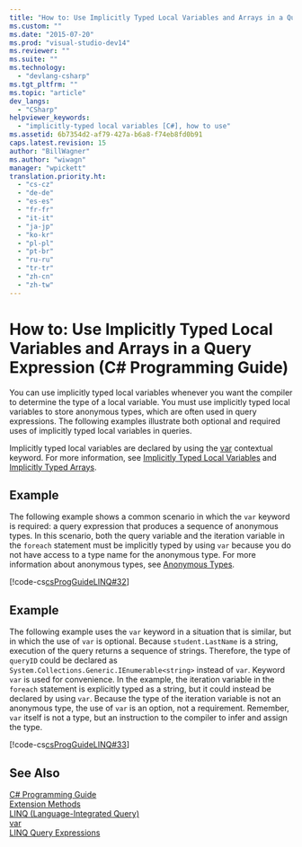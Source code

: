 ```yaml
---
title: "How to: Use Implicitly Typed Local Variables and Arrays in a Query Expression (C# Programming Guide)"
ms.custom: ""
ms.date: "2015-07-20"
ms.prod: "visual-studio-dev14"
ms.reviewer: ""
ms.suite: ""
ms.technology: 
  - "devlang-csharp"
ms.tgt_pltfrm: ""
ms.topic: "article"
dev_langs: 
  - "CSharp"
helpviewer_keywords: 
  - "implicitly-typed local variables [C#], how to use"
ms.assetid: 6b7354d2-af79-427a-b6a8-f74eb8fd0b91
caps.latest.revision: 15
author: "BillWagner"
ms.author: "wiwagn"
manager: "wpickett"
translation.priority.ht: 
  - "cs-cz"
  - "de-de"
  - "es-es"
  - "fr-fr"
  - "it-it"
  - "ja-jp"
  - "ko-kr"
  - "pl-pl"
  - "pt-br"
  - "ru-ru"
  - "tr-tr"
  - "zh-cn"
  - "zh-tw"
---
```

# How to: Use Implicitly Typed Local Variables and Arrays in a Query Expression (C# Programming Guide)
You can use implicitly typed local variables whenever you want the compiler to determine the type of a local variable. You must use implicitly typed local variables to store anonymous types, which are often used in query expressions. The following examples illustrate both optional and required uses of implicitly typed local variables in queries.  
  
 Implicitly typed local variables are declared by using the [var](../../../csharp\language-reference\keywords/var.md) contextual keyword. For more information, see [Implicitly Typed Local Variables](../../../csharp\programming-guide\classes-and-structs/implicitly-typed-local-variables.md) and [Implicitly Typed Arrays](../../../csharp\programming-guide\arrays/implicitly-typed-arrays.md).  
  
## Example  
 The following example shows a common scenario in which the `var` keyword is required: a query expression that produces a sequence of anonymous types. In this scenario, both the query variable and the iteration variable in the `foreach` statement must be implicitly typed by using `var` because you do not have access to a type name for the anonymous type. For more information about anonymous types, see [Anonymous Types](../../../csharp\programming-guide\classes-and-structs/anonymous-types.md).  
  
 [!code-cs[csProgGuideLINQ#32](../../../csharp\programming-guide\classes-and-structs/codesnippet/CSharp/how-to-use-implicitly-typed-local-variables-and-arrays-in-a-query-expression_1.cs)]  
  
## Example  
 The following example uses the `var` keyword in a situation that is similar, but in which the use of `var` is optional. Because `student.LastName` is a string, execution of the query returns a sequence of strings. Therefore, the type of `queryID` could be declared as `System.Collections.Generic.IEnumerable<string>` instead of `var`. Keyword `var` is used for convenience. In the example, the iteration variable in the `foreach` statement is explicitly typed as a string, but it could instead be declared by using `var`. Because the type of the iteration variable is not an anonymous type, the use of `var` is an option, not a requirement. Remember, `var` itself is not a type, but an instruction to the compiler to infer and assign the type.  
  
 [!code-cs[csProgGuideLINQ#33](../../../csharp\programming-guide\classes-and-structs/codesnippet/CSharp/how-to-use-implicitly-typed-local-variables-and-arrays-in-a-query-expression_2.cs)]  
  
## See Also  
 [C# Programming Guide](../../../csharp\programming-guide/index.md)   
 [Extension Methods](../../../csharp\programming-guide\classes-and-structs/extension-methods.md)   
 [LINQ (Language-Integrated Query)](../Topic/LINQ%20\(Language-Integrated%20Query\).md)   
 [var](../../../csharp\language-reference\keywords/var.md)   
 [LINQ Query Expressions](../../../csharp\programming-guide\linq-query-expressions/index.md)